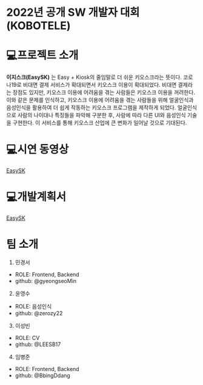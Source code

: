 # 2022년 공개 SW 개발자 대회(KOBOTELE)
# 💻프로젝트 소개
**이지스크(EasySK)** 는 Easy + Kiosk의 줄임말로 더 쉬운 키오스크라는 뜻이다. 
코로나19로 비대면 결제 서비스가 확대되면서 키오스크 이용이 확대되었다. 비대면 결제라는 장점도 있지만, 키오스크 이용에 어려움을 겪는 사람들은 키오스크 이용을 꺼려한다. 이와 같은 문제를 인식하고, 키오스크 이용에 어려움을 겪는 사람들을 위해 얼굴인식과 음성인식을 활용하여 더 쉽게 작동하는 키오스크 프로그램을 제작하게 되었다. 얼굴인식으로 사람의 나이대나 특징들을 파악해 구분한 후, 사람에 따라 다른 UI와 음성인식 기술을 구현한다. 이 서비스를 통해 키오스크 산업에 큰 변화가 일어날 것으로 기대된다. 
# 💻시연 동영상
[EasySK](https://youtu.be/YPdo1v_t0hY)
# 💻개발계획서
[EasySK](https://drive.google.com/file/d/1KTtF1Fbjftm7PYZ7aQ4_D9JdfziXbCGU/view?usp=sharing)
# 팀 소개
1. 민경서
* ROLE: Frontend, Backend
* github: @gyeongseoMin
2. 윤영수
* ROLE: 음성인식 
* github: @zerozy22
3. 이성빈
* ROLE: CV
* github: @LEESB17
4. 임병준
* ROLE: Frontend, Backend
* github: @BbingDdang

